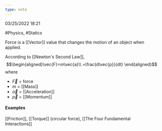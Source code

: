 ```yaml
---
type: note
---
```

03/25/2022 18:21

  #Physics, #Statics

Force is a [[Vector]] value that changes the motion of an object when applied. 

According to [[Newton's Second Law]], 
$$\begin{aligned}\vec{F}=m\vec{a}\\
=\frac{d\vec{p}}{dt}
\end{aligned}$$
where
- $\vec{F}$ = force
- $m$ = [[Mass]]
- $\vec{a}$ = [[Acceleration]]
- $\vec{p}$ = [[Momentum]]


#### Examples
[[Friction]], [[Torque]] (circular force), [[The Four Fundamental Interactions]]